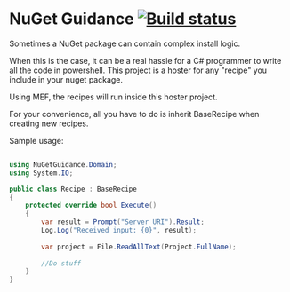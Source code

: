 NuGet Guidance [![Build status](https://ci.appveyor.com/api/projects/status/nivtc4h9ybci9yu6)](https://ci.appveyor.com/project/StevenThuriot/Nuget_Guidance)
====

Sometimes a NuGet package can contain complex install logic.

When this is the case, it can be a real hassle for a C# programmer to write all the code in powershell. 
This project is a hoster for any "recipe" you include in your nuget package. 

Using MEF, the recipes will run inside this hoster project.

For your convenience, all you have to do is inherit BaseRecipe when creating new recipes.


Sample usage:

```csharp

using NuGetGuidance.Domain;
using System.IO;

public class Recipe : BaseRecipe 
{
	protected override bool Execute()
	{
		var result = Prompt("Server URI").Result;
		Log.Log("Received input: {0}", result);
		
		var project = File.ReadAllText(Project.FullName);
		
		//Do stuff	
	}
}

```
